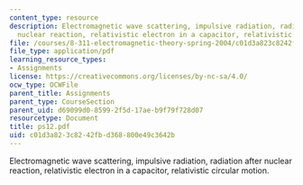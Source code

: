 ```yaml
---
content_type: resource
description: Electromagnetic wave scattering, impulsive radiation, radiation after
  nuclear reaction, relativistic electron in a capacitor, relativistic circular motion.
file: /courses/8-311-electromagnetic-theory-spring-2004/c01d3a823c8242fbd368800e49c3642b_ps12.pdf
file_type: application/pdf
learning_resource_types:
- Assignments
license: https://creativecommons.org/licenses/by-nc-sa/4.0/
ocw_type: OCWFile
parent_title: Assignments
parent_type: CourseSection
parent_uid: d69099d0-8599-2f5d-17ae-b9f79f728d07
resourcetype: Document
title: ps12.pdf
uid: c01d3a82-3c82-42fb-d368-800e49c3642b
---
```

Electromagnetic wave scattering, impulsive radiation, radiation after nuclear reaction, relativistic electron in a capacitor, relativistic circular motion.